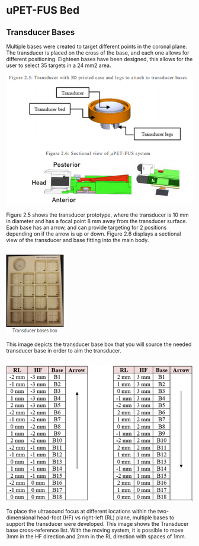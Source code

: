 # uPET-FUS Bed 

## Transducer Bases

Multiple bases were created to target different points in the coronal plane. The
transducer is placed on the cross of the base, and each one allows for different positioning.
Eighteen bases have been designed, this allows for the user to select 35 targets in a 24 mm2
area.

 ![image](base.png)<br>



Figure 2.5 shows the transducer prototype, where the transducer is 10 mm in diameter
and has a focal point 8 mm away from the transducer surface. Each base has an arrow, and
can provide targeting for 2 positions depending on if the arrow is up or down. Figure 2.6
displays a sectional view of the transducer and base fitting into the main body. 

<br>  ![image](transducerbase.png)

This image depicts the transducer base box that you will source the needed transducer base in order to aim the transducer. 

<br>  ![image](crosslist.png)


To place the ultrasound focus at different locations within the two-dimensional head-foot (HF) vs right-left (RL) plane, multiple bases to support the transducer were developed. This image shows the Transducer base cross-reference list. With the moving system, it is possible to move 3mm in the HF direction and 2mm in the RL direction with spaces of 1mm. 